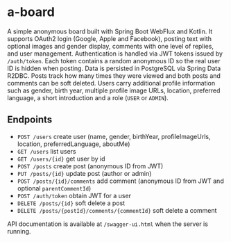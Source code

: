 # a-board

A simple anonymous board built with Spring Boot WebFlux and Kotlin.
It supports OAuth2 login (Google, Apple and Facebook), posting text with optional images and gender display,
comments with one level of replies, and user management.
Authentication is handled via JWT tokens issued by `/auth/token`. Each token contains a random anonymous ID so the real user ID is hidden when posting.
Data is persisted in PostgreSQL via Spring Data R2DBC.
Posts track how many times they were viewed and both posts and comments can be soft deleted.
Users carry additional profile information such as gender, birth year, multiple profile image URLs, location, preferred language, a short introduction and a role (`USER` or `ADMIN`).

## Endpoints
- `POST /users` create user (name, gender, birthYear, profileImageUrls, location,
  preferredLanguage, aboutMe)
- `GET /users` list users
- `GET /users/{id}` get user by id
- `POST /posts` create post (anonymous ID from JWT)
- `PUT /posts/{id}` update post (author or admin)
- `POST /posts/{id}/comments` add comment (anonymous ID from JWT and optional `parentCommentId`)
- `POST /auth/token` obtain JWT for a user
- `DELETE /posts/{id}` soft delete a post
- `DELETE /posts/{postId}/comments/{commentId}` soft delete a comment

API documentation is available at `/swagger-ui.html` when the server is running.
